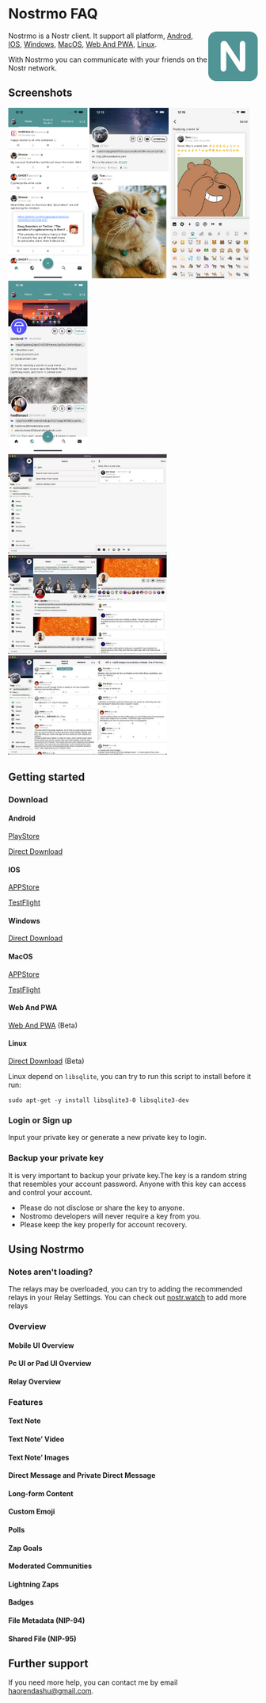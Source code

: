 # Nostrmo FAQ

<img align="right" src="./logo512.png" width="100px" />

Nostrmo is a Nostr client. It support all platform, [Androd](#android), [IOS](#ios), [Windows](#windows), [MacOS](#macos), [Web And PWA](#web-and-pwa), [Linux](#linux).

With Nostrmo you can communicate with your friends on the Nostr network.

## Screenshots

[<img src="./docs/screenshots/mobile1.png" width=160>](./docs/screenshots/mobile1.png)
[<img src="./docs/screenshots/mobile2.png" width=160>](./docs/screenshots/mobile2.png)
[<img src="./docs/screenshots/mobile3.png" width=160>](./docs/screenshots/mobile3.png)
[<img src="./docs/screenshots/mobile4.png" width=160>](./docs/screenshots/mobile4.png)<br/>
[<img src="./docs/screenshots/pc1.jpeg" width=320>](./docs/screenshots/pc1.jpeg)
[<img src="./docs/screenshots/pc2.jpeg" width=320>](./docs/screenshots/pc2.jpeg)
[<img src="./docs/screenshots/pc3.jpeg" width=320>](./docs/screenshots/pc3.jpeg)

## Getting started

### Download

#### Android

[PlayStore](https://play.google.com/store/apps/details?id=com.github.haorendashu.nostrmo)

[Direct Download](https://nostrmo.com/releases/2_4_0/app-release.apk)

#### IOS

[APPStore](https://apps.apple.com/us/app/id6447441761?l=en-us&platform=iphone)

[TestFlight](https://testflight.apple.com/join/kvGz47De)

#### Windows

[Direct Download](https://nostrmo.com/releases/2_4_0/nostrmo_2.4.0.zip)

#### MacOS

[APPStore](https://apps.apple.com/us/app/id6447441761?l=en-us&platform=mac)

[TestFlight](https://testflight.apple.com/join/icO07ElD)

#### Web And PWA

[Web And PWA](https://web.nostrmo.com/) (Beta)

#### Linux

[Direct Download](https://nostrmo.com/releases/2_4_0/nostrmo_linux.zip)  (Beta)

Linux depend on ```libsqlite```, you can try to run this script to install before it run: 

```
sudo apt-get -y install libsqlite3-0 libsqlite3-dev
```

### Login or Sign up

Input your private key or generate a new private key to login.

### Backup your private key

It is very important to backup your private key.The key is a random string that resembles your account password. Anyone with this key can access and control your account.

- Please do not disclose or share the key to anyone.
- Nostromo developers will never require a key from you.
- Please keep the key properly for account recovery.

## Using Nostrmo

### Notes aren't loading?

The relays may be overloaded, you can try to adding the recommended relays in your Relay Settings. You can check out [nostr.watch](nostr.watch) to add more relays

### Overview

#### Mobile UI Overview

#### Pc UI or Pad UI Overview

#### Relay Overview

### Features

#### Text Note

#### Text Note’ Video

#### Text Note’ Images

#### Direct Message and Private Direct Message

#### Long-form Content

#### Custom Emoji

#### Polls

#### Zap Goals

#### Moderated Communities

#### Lightning Zaps

#### Badges

#### File Metadata (NIP-94)

#### Shared File (NIP-95)

## Further support

If you need more help, you can contact me by email haorendashu@gmail.com.



